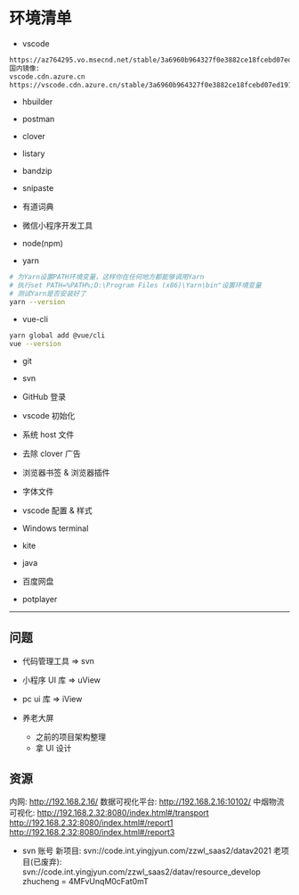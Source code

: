 # 环境清单

+ vscode

```txt
https://az764295.vo.msecnd.net/stable/3a6960b964327f0e3882ce18fcebd07ed191b316/VSCodeSetup-x64-1.62.2.exe
国内镜像:
vscode.cdn.azure.cn
https://vscode.cdn.azure.cn/stable/3a6960b964327f0e3882ce18fcebd07ed191b316/VSCodeSetup-x64-1.62.2.exe
```

+ hbuilder
+ postman
+ clover
+ listary
+ bandzip
+ snipaste
+ 有道词典
+ 微信小程序开发工具

+ node(npm)

+ yarn

```sh
# 为Yarn设置PATH环境变量，这样你在任何地方都能够调用Yarn
# 执行set PATH=%PATH%;D:\Program Files (x86)\Yarn\bin"设置环境变量
# 测试Yarn是否安装好了
yarn --version
```

+ vue-cli

```sh
yarn global add @vue/cli
vue --version
```

+ git
+ svn

+ GitHub 登录
+ vscode 初始化
+ 系统 host 文件
+ 去除 clover 广告
+ 浏览器书签 & 浏览器插件
+ 字体文件
+ vscode 配置 & 样式

+ Windows terminal
+ kite
+ java
+ 百度网盘
+ potplayer

---

## 问题

+ 代码管理工具 => svn
+ 小程序 UI 库 => uView
+ pc ui 库 => iView

+ 养老大屏
  + 之前的项目架构整理
  + 拿 UI 设计

## 资源

内网: http://192.168.2.16/
数据可视化平台: http://192.168.2.16:10102/
中烟物流可视化:
http://192.168.2.32:8080/index.html#/transport
http://192.168.2.32:8080/index.html#/report1
http://192.168.2.32:8080/index.html#/report3

+ svn 账号
新项目: svn://code.int.yingjyun.com/zzwl_saas2/datav2021
老项目(已废弃): svn://code.int.yingjyun.com/zzwl_saas2/datav/resource_develop
zhucheng = 4MFvUnqM0cFat0mT
